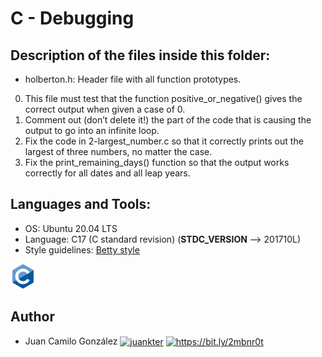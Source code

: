 # C - Debugging

## Description of the files inside this folder:

- holberton.h: Header file with all function prototypes.

0. This file must test that the function positive_or_negative() gives the correct output when given a case of 0.
1. Comment out (don’t delete it!) the part of the code that is causing the output to go into an infinite loop.
2. Fix the code in 2-largest_number.c so that it correctly prints out the largest of three numbers, no matter the case.
3. Fix the print_remaining_days() function so that the output works correctly for all dates and all leap years.



## Languages and Tools:

- OS: Ubuntu 20.04 LTS
- Language: C17 (C standard revision) (__STDC_VERSION__ --> 201710L)
- Style guidelines: [Betty style](https://github.com/holbertonschool/Betty/wiki)

<p align="left"> <a href="https://www.cprogramming.com/" target="_blank"> <img src="https://raw.githubusercontent.com/devicons/devicon/master/icons/c/c-original.svg" alt="c" width="40" height="40"/> </a> </p>


## Author

- Juan Camilo González <a href="https://twitter.com/juankter" target="blank"><img align="center" src="https://raw.githubusercontent.com/rahuldkjain/github-profile-readme-generator/master/src/images/icons/Social/twitter.svg" alt="juankter" height="30" width="40" /></a>
<a href="https://bit.ly/2MBNR0t" target="blank"><img align="center" src="https://raw.githubusercontent.com/rahuldkjain/github-profile-readme-generator/master/src/images/icons/Social/linked-in-alt.svg" alt="https://bit.ly/2mbnr0t" height="30" width="40" /></a>
